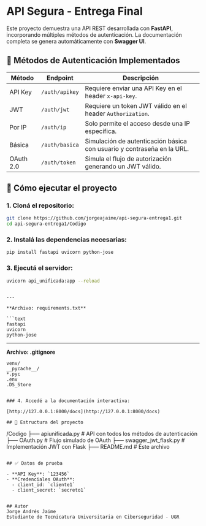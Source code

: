 # API Segura - Entrega Final

Este proyecto demuestra una API REST desarrollada con **FastAPI**, incorporando múltiples métodos de autenticación. La documentación completa se genera automáticamente con **Swagger UI**.

## 🔐 Métodos de Autenticación Implementados

| Método    | Endpoint        | Descripción                                                                  |
|-----------|-----------------|------------------------------------------------------------------------------|
| API Key   | `/auth/apikey`  | Requiere enviar una API Key en el header `x-api-key`.                        |
| JWT       | `/auth/jwt`     | Requiere un token JWT válido en el header `Authorization`.                   |
| Por IP    | `/auth/ip`      | Solo permite el acceso desde una IP específica.                              |
| Básica    | `/auth/basica`  | Simulación de autenticación básica con usuario y contraseña en la URL.       |
| OAuth 2.0 | `/auth/token`   | Simula el flujo de autorización generando un JWT válido.                     |

## 🚀 Cómo ejecutar el proyecto

### 1. Cloná el repositorio:

```bash
git clone https://github.com/jorgeajaime/api-segura-entrega1.git
cd api-segura-entrega1/Codigo
```

### 2. Instalá las dependencias necesarias:

```bash
pip install fastapi uvicorn python-jose
```

### 3. Ejecutá el servidor:

```bash
uvicorn api_unificada:app --reload
```

``` 

---

**Archivo: requirements.txt**

```text
fastapi
uvicorn
python-jose
```

---

**Archivo: .gitignore**

```gitignore
venv/
__pycache__/
*.pyc
.env
.DS_Store


### 4. Accedé a la documentación interactiva:

[http://127.0.0.1:8000/docs](http://127.0.0.1:8000/docs)

## 📂 Estructura del proyecto

```
/Codigo
├── apiunificada.py         # API con todos los métodos de autenticación
├── OAuth.py                # Flujo simulado de OAuth
├── swagger_jwt_flask.py    # Implementación JWT con Flask
├── README.md               # Este archivo
```

## ✅ Datos de prueba

- **API Key**: `123456`
- **Credenciales OAuth**:
  - client_id: `cliente1`
  - client_secret: `secreto1`


## Autor
Jorge Andrés Jaime
Estudiante de Tecnicatura Universitaria en Ciberseguridad - UGR
